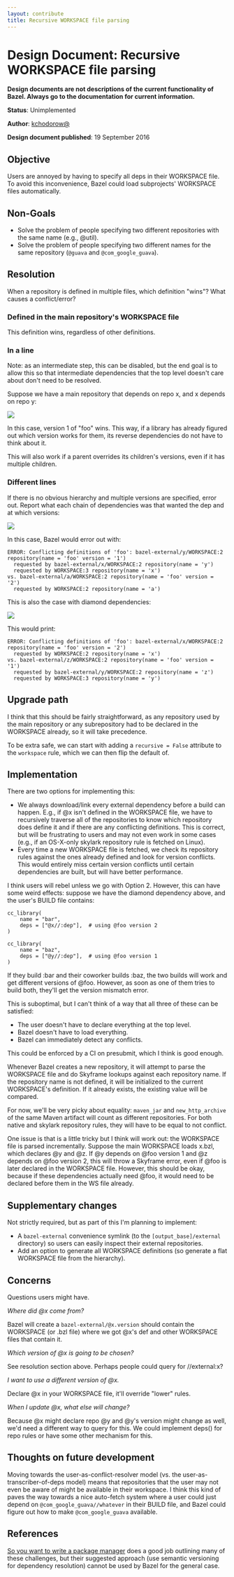 ```yaml
---
layout: contribute
title: Recursive WORKSPACE file parsing
---
```


# Design Document: Recursive WORKSPACE file parsing

**Design documents are not descriptions of the current functionality of Bazel.
Always go to the documentation for current information.**


**Status**: Unimplemented

**Author**: [kchodorow@](mailto:kchodorow@google.com)

**Design document published**: 19 September 2016

## Objective

Users are annoyed by having to specify all deps in their WORKSPACE file.  To
avoid this inconvenience, Bazel could load subprojects' WORKSPACE files
automatically.

## Non-Goals

* Solve the problem of people specifying two different repositories with the
  same name (e.g., @util).
* Solve the problem of people specifying two different names for the same
  repository (`@guava` and `@com_google_guava`).

## Resolution

When a repository is defined in multiple files, which definition "wins"?  What
causes a conflict/error?

### Defined in the main repository's WORKSPACE file

This definition wins, regardless of other definitions.

### In a line

Note: as an intermediate step, this can be disabled, but the end goal is to
allow this so that intermediate dependencies that the top level doesn't care
about don't need to be resolved.

Suppose we have a main repository that depends on repo x, and x depends on repo
y:

<img src="/assets/ws-line.png" class="img-responsive">

In this case, version 1 of "foo" wins.  This way, if a library has already
figured out which version works for them, its reverse dependencies do not have
to think about it.

This will also work if a parent overrides its children's versions, even if it
has multiple children.

### Different lines

If there is no obvious hierarchy and multiple versions are specified, error out.
Report what each chain of dependencies was that wanted the dep and at which
versions:

<img src="/assets/ws-multiline.png" class="img-responsive">

In this case, Bazel would error out with:

```
ERROR: Conflicting definitions of 'foo': bazel-external/y/WORKSPACE:2 repository(name = 'foo' version = '1')
  requested by bazel-external/x/WORKSPACE:2 repository(name = 'y')
  requested by WORKSPACE:3 repository(name = 'x')
vs. bazel-external/a/WORKSPACE:2 repository(name = 'foo' version = '2')
  requested by WORKSPACE:2 repository(name = 'a')
```

This is also the case with diamond dependencies:

<img src="/assets/ws-diamond.png" class="img-responsive">

This would print:

```
ERROR: Conflicting definitions of 'foo': bazel-external/x/WORKSPACE:2 repository(name = 'foo' version = '2')
  requested by WORKSPACE:2 repository(name = 'x')
vs. bazel-external/z/WORKSPACE:2 repository(name = 'foo' version = '1')
  requested by bazel-external/y/WORKSPACE:2 repository(name = 'z')
  requested by WORKSPACE:3 repository(name = 'y')
```

## Upgrade path

I think that this should be fairly straightforward, as any repository used by
the main repository or any subrepository had to be declared in the WORKSPACE
already, so it will take precedence.

To be extra safe, we can start with adding a `recursive = False` attribute to
the `workspace` rule, which we can then flip the default of.

## Implementation

There are two options for implementing this:

* We always download/link every external dependency before a build can happen.
  E.g., if @x isn't defined in the WORKSPACE file, we have to recursively
  traverse all of the repositories to know which repository does define it and
  if there are any conflicting definitions.  This is correct, but will be
  frustrating to users and may not even work in some cases (e.g., if an
  OS-X-only skylark repository rule is fetched on Linux).
* Every time a new WORKSPACE file is fetched, we check its repository rules
  against the ones already defined and look for version conflicts.  This would
  entirely miss certain version conflicts until certain dependencies are built,
  but will have better performance.

I think users will rebel unless we go with Option 2.  However, this can have
some weird effects: suppose we have the diamond dependency above, and the user's
BUILD file contains:

```
cc_library(
    name = "bar",
    deps = ["@x//:dep"],  # using @foo version 2
)

cc_library(
    name = "baz",
    deps = ["@y//:dep"],  # using @foo version 1
)
```

If they build :bar and their coworker builds :baz, the two builds will work and
get different versions of @foo.  However, as soon as one of them tries to build
both, they'll get the version mismatch error.

This is suboptimal, but I can't think of a way that all three of these can be
satisfied:

* The user doesn't have to declare everything at the top level.
* Bazel doesn't have to load everything.
* Bazel can immediately detect any conflicts.

This could be enforced by a CI on presubmit, which I think is good enough.

Whenever Bazel creates a new repository, it will attempt to parse the WORKSPACE
file and do Skyframe lookups against each repository name. If the repository
name is not defined, it will be initialized to the current WORKSPACE's
definition. If it already exists, the existing value will be compared.

For now, we'll be very picky about equality: `maven_jar` and `new_http_archive`
of the same Maven artifact will count as different repositories.  For both
native and skylark repository rules, they will have to be equal to not conflict.

One issue is that is a little tricky but I think will work out: the WORKSPACE
file is parsed incrementally. Suppose the main WORKSPACE loads x.bzl, which
declares @y and @z.  If @y depends on @foo version 1 and @z depends on @foo
version 2, this will throw a Skyframe error, even if @foo is later declared in
the WORKSPACE file.  However, this should be okay, because if these dependencies
actually need @foo, it would need to be declared before them in the WS file
already.

## Supplementary changes

Not strictly required, but as part of this I'm planning to implement:

* A `bazel-external` convenience symlink (to the `[output_base]/external`
  directory) so users can easily inspect their external repositories.
* Add an option to generate all WORKSPACE definitions (so generate a flat
  WORKSPACE file from the hierarchy).

## Concerns

Questions users might have.

*Where did @x come from?*

Bazel will create a `bazel-external/@x.version` should contain the WORKSPACE (or
.bzl file) where we got @x's def and other WORKSPACE files that contain it.

*Which version of @x is going to be chosen?*

See resolution section above. Perhaps people could query for //external:x?

*I want to use a different version of @x.*

Declare @x in your WORKSPACE file, it'll override "lower" rules.

*When I update @x, what else will change?*

Because @x might declare repo @y and @y's version might change as well, we'd
need a different way to query for this.  We could implement deps() for repo
rules or have some other mechanism for this.

## Thoughts on future development

Moving towards the user-as-conflict-resolver model (vs. the
user-as-transcriber-of-deps model) means that repositories that the user may not
even be aware of might be available in their workspace.  I think this kind of
paves the way towards a nice auto-fetch system where a user could just depend on
`@com_google_guava//whatever` in their BUILD file, and Bazel could figure out
how to make `@com_google_guava` available.

## References

[So you want to write a package manager](https://medium.com/@sdboyer/so-you-want-to-write-a-package-manager-4ae9c17d9527#.d90oxolzk)
does a good job outlining many of these challenges, but their suggested approach
(use semantic versioning for dependency resolution) cannot be used by Bazel for
the general case.
